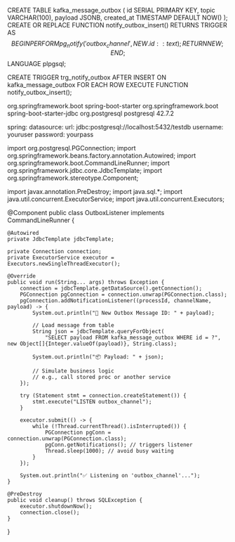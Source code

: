 CREATE TABLE kafka_message_outbox (
    id SERIAL PRIMARY KEY,
    topic VARCHAR(100),
    payload JSONB,
    created_at TIMESTAMP DEFAULT NOW()
);
CREATE OR REPLACE FUNCTION notify_outbox_insert()
RETURNS TRIGGER AS $$
BEGIN
    PERFORM pg_notify('outbox_channel', NEW.id::text);
    RETURN NEW;
END;
$$ LANGUAGE plpgsql;

CREATE TRIGGER trg_notify_outbox
AFTER INSERT ON kafka_message_outbox
FOR EACH ROW EXECUTE FUNCTION notify_outbox_insert();

<dependencies>
    <dependency>
        <groupId>org.springframework.boot</groupId>
        <artifactId>spring-boot-starter</artifactId>
    </dependency>
    <dependency>
        <groupId>org.springframework.boot</groupId>
        <artifactId>spring-boot-starter-jdbc</artifactId>
    </dependency>
    <dependency>
        <groupId>org.postgresql</groupId>
        <artifactId>postgresql</artifactId>
        <version>42.7.2</version>
    </dependency>
</dependencies>

spring:
  datasource:
    url: jdbc:postgresql://localhost:5432/testdb
    username: youruser
    password: yourpass


import org.postgresql.PGConnection;
import org.springframework.beans.factory.annotation.Autowired;
import org.springframework.boot.CommandLineRunner;
import org.springframework.jdbc.core.JdbcTemplate;
import org.springframework.stereotype.Component;

import javax.annotation.PreDestroy;
import java.sql.*;
import java.util.concurrent.ExecutorService;
import java.util.concurrent.Executors;

@Component
public class OutboxListener implements CommandLineRunner {

    @Autowired
    private JdbcTemplate jdbcTemplate;

    private Connection connection;
    private ExecutorService executor = Executors.newSingleThreadExecutor();

    @Override
    public void run(String... args) throws Exception {
        connection = jdbcTemplate.getDataSource().getConnection();
        PGConnection pgConnection = connection.unwrap(PGConnection.class);
        pgConnection.addNotificationListener((processId, channelName, payload) -> {
            System.out.println("🔔 New Outbox Message ID: " + payload);

            // Load message from table
            String json = jdbcTemplate.queryForObject(
                "SELECT payload FROM kafka_message_outbox WHERE id = ?", new Object[]{Integer.valueOf(payload)}, String.class);

            System.out.println("📦 Payload: " + json);

            // Simulate business logic
            // e.g., call stored proc or another service
        });

        try (Statement stmt = connection.createStatement()) {
            stmt.execute("LISTEN outbox_channel");
        }

        executor.submit(() -> {
            while (!Thread.currentThread().isInterrupted()) {
                PGConnection pgConn = connection.unwrap(PGConnection.class);
                pgConn.getNotifications(); // triggers listener
                Thread.sleep(1000); // avoid busy waiting
            }
        });

        System.out.println("✅ Listening on 'outbox_channel'...");
    }

    @PreDestroy
    public void cleanup() throws SQLException {
        executor.shutdownNow();
        connection.close();
    }
}

